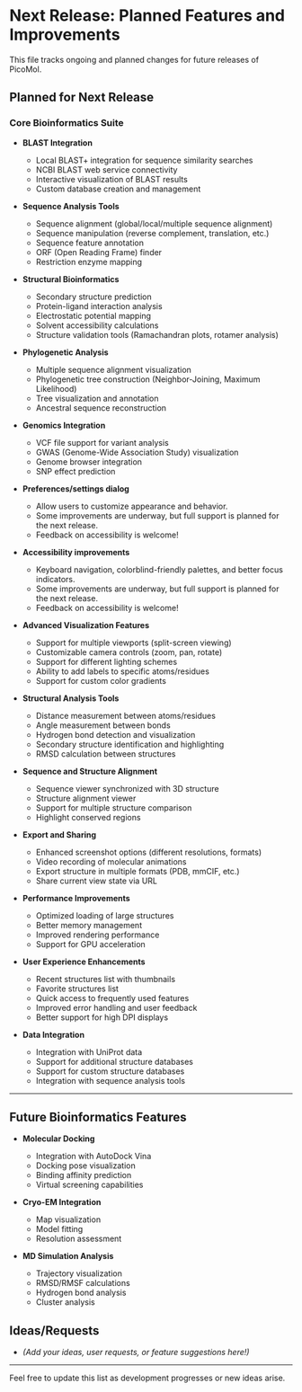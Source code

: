 # Next Release: Planned Features and Improvements

This file tracks ongoing and planned changes for future releases of PicoMol.

## Planned for Next Release

### Core Bioinformatics Suite
- **BLAST Integration**
  - Local BLAST+ integration for sequence similarity searches
  - NCBI BLAST web service connectivity
  - Interactive visualization of BLAST results
  - Custom database creation and management

- **Sequence Analysis Tools**
  - Sequence alignment (global/local/multiple sequence alignment)
  - Sequence manipulation (reverse complement, translation, etc.)
  - Sequence feature annotation
  - ORF (Open Reading Frame) finder
  - Restriction enzyme mapping

- **Structural Bioinformatics**
  - Secondary structure prediction
  - Protein-ligand interaction analysis
  - Electrostatic potential mapping
  - Solvent accessibility calculations
  - Structure validation tools (Ramachandran plots, rotamer analysis)

- **Phylogenetic Analysis**
  - Multiple sequence alignment visualization
  - Phylogenetic tree construction (Neighbor-Joining, Maximum Likelihood)
  - Tree visualization and annotation
  - Ancestral sequence reconstruction

- **Genomics Integration**
  - VCF file support for variant analysis
  - GWAS (Genome-Wide Association Study) visualization
  - Genome browser integration
  - SNP effect prediction

- **Preferences/settings dialog**
    - Allow users to customize appearance and behavior.
    - Some improvements are underway, but full support is planned for the next release.
    - Feedback on accessibility is welcome!
- **Accessibility improvements**
    - Keyboard navigation, colorblind-friendly palettes, and better focus indicators.
    - Some improvements are underway, but full support is planned for the next release.
    - Feedback on accessibility is welcome!

- **Advanced Visualization Features**
    - Support for multiple viewports (split-screen viewing)
    - Customizable camera controls (zoom, pan, rotate)
    - Support for different lighting schemes
    - Ability to add labels to specific atoms/residues
    - Support for custom color gradients

- **Structural Analysis Tools**
    - Distance measurement between atoms/residues
    - Angle measurement between bonds
    - Hydrogen bond detection and visualization
    - Secondary structure identification and highlighting
    - RMSD calculation between structures

- **Sequence and Structure Alignment**
    - Sequence viewer synchronized with 3D structure
    - Structure alignment viewer
    - Support for multiple structure comparison
    - Highlight conserved regions

- **Export and Sharing**
    - Enhanced screenshot options (different resolutions, formats)
    - Video recording of molecular animations
    - Export structure in multiple formats (PDB, mmCIF, etc.)
    - Share current view state via URL

- **Performance Improvements**
    - Optimized loading of large structures
    - Better memory management
    - Improved rendering performance
    - Support for GPU acceleration

- **User Experience Enhancements**
    - Recent structures list with thumbnails
    - Favorite structures list
    - Quick access to frequently used features
    - Improved error handling and user feedback
    - Better support for high DPI displays

- **Data Integration**
    - Integration with UniProt data
    - Support for additional structure databases
    - Support for custom structure databases
    - Integration with sequence analysis tools

---

## Future Bioinformatics Features

- **Molecular Docking**
  - Integration with AutoDock Vina
  - Docking pose visualization
  - Binding affinity prediction
  - Virtual screening capabilities

- **Cryo-EM Integration**
  - Map visualization
  - Model fitting
  - Resolution assessment

- **MD Simulation Analysis**
  - Trajectory visualization
  - RMSD/RMSF calculations
  - Hydrogen bond analysis
  - Cluster analysis

## Ideas/Requests

- _(Add your ideas, user requests, or feature suggestions here!)_

---

Feel free to update this list as development progresses or new ideas arise.
